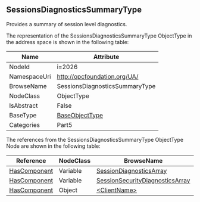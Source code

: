 <!-- objecttype -->
## SessionsDiagnosticsSummaryType
Provides a summary of session level diagnostics.  
<!-- end of text -->
The representation of the SessionsDiagnosticsSummaryType ObjectType in the address space is shown in the following table:  

|Name|Attribute|
|---|---|
|NodeId|i=2026|
|NamespaceUri|http://opcfoundation.org/UA/|
|BrowseName|SessionsDiagnosticsSummaryType|
|NodeClass|ObjectType|
|IsAbstract|False|
|BaseType|[BaseObjectType](../../../Part5/ObjectTypes/BaseObjectType/readme.md)|
|Categories|Part5|

The references from the SessionsDiagnosticsSummaryType ObjectType Node are shown in the following table:  

|Reference|NodeClass|BrowseName|DataType|TypeDefinition|ModellingRule|
|---|---|---|---|---|---|
|[HasComponent](../../../Part3/ReferenceTypes/HasComponent/readme.md)|Variable|[SessionDiagnosticsArray](#SessionDiagnosticsArray)|[SessionDiagnosticsDataType](../../../Part5/DataTypes/SessionDiagnosticsDataType/readme.md)[]|[SessionDiagnosticsArrayType](../../Part5/VariableTypes/SessionDiagnosticsArrayType/readme.md)|[Mandatory](../../Objects/Mandatory/readme.md)|
|[HasComponent](../../../Part3/ReferenceTypes/HasComponent/readme.md)|Variable|[SessionSecurityDiagnosticsArray](#SessionSecurityDiagnosticsArray)|[SessionSecurityDiagnosticsDataType](../../../Part5/DataTypes/SessionSecurityDiagnosticsDataType/readme.md)[]|[SessionSecurityDiagnosticsArrayType](../../Part5/VariableTypes/SessionSecurityDiagnosticsArrayType/readme.md)|[Mandatory](../../Objects/Mandatory/readme.md)|
|[HasComponent](../../../Part3/ReferenceTypes/HasComponent/readme.md)|Object|[&lt;ClientName&gt;](#&lt;ClientName&gt;)||[SessionDiagnosticsObjectType](../../Part5/ObjectTypes/SessionDiagnosticsObjectType/readme.md)|[OptionalPlaceholder](../../Objects/OptionalPlaceholder/readme.md)|


